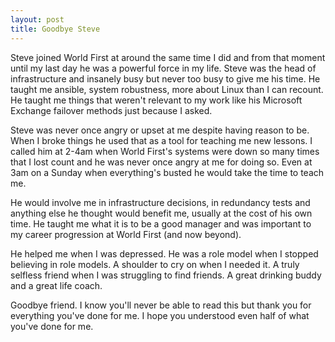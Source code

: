 ```yaml
---
layout: post
title: Goodbye Steve
---
```


Steve joined World First at around the same time I did and from that moment until my last day he was a powerful force in my life. Steve was the head of infrastructure and insanely busy but never too busy to give me his time. He taught me ansible, system robustness, more about Linux than I can recount. He taught me things that weren't relevant to my work like his Microsoft Exchange failover methods just because I asked.

Steve was never once angry or upset at me despite having reason to be. When I broke things he used that as a tool for teaching me new lessons. I called him at 2-4am when World First's systems were down so many times that I lost count and he was never once angry at me for doing so. Even at 3am on a Sunday when everything's busted he would take the time to teach me.

He would involve me in infrastructure decisions, in redundancy tests and anything else he thought would benefit me, usually at the cost of his own time. He taught me what it is to be a good manager and was important to my career progression at World First (and now beyond).

He helped me when I was depressed. He was a role model when I stopped believing in role models. A shoulder to cry on when I needed it. A truly selfless friend when I was struggling to find friends. A great drinking buddy and a great life coach.

Goodbye friend. I know you'll never be able to read this but thank you for everything you've done for me. I hope you understood even half of what you've done for me.
